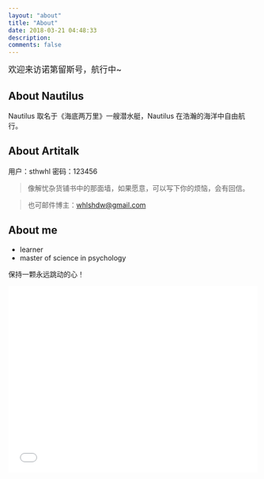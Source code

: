 ```yaml
---
layout: "about"
title: "About"
date: 2018-03-21 04:48:33
description: 
comments: false
---
```


<big>欢迎来访诺第留斯号，航行中~ </big>

## About Nautilus
Nautilus 取名于《海底两万里》一艘潜水艇，Nautilus 在浩瀚的海洋中自由航行。

## About Artitalk
 用户：sthwhl   密码：123456
> 像解忧杂货铺书中的那面墙，如果愿意，可以写下你的烦恼，会有回信。

> 也可邮件博主：whlshdw@gmail.com



## About me
- learner
- master of science in psychology

保持一颗永远跳动的心！

<div style="position: relative; width: 100%; height: 0; padding-bottom: 75%;">
<iframe src="//player.bilibili.com/player.html?aid=2521128&bvid=BV1fs411U7ik&cid=3940099&page=1&autoplay=0" scrolling="no" border="0" frameborder="no" framespacing="0" allowfullscreen="true" style="position: absolute; width: 100%; height: 100%; left: 0; top: 0;">
</iframe></div>
